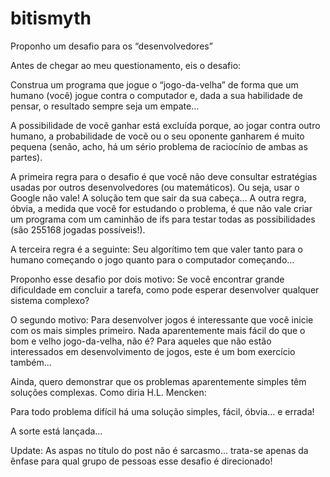 # bitismyth

Proponho um desafio para os “desenvolvedores”

Antes de chegar ao meu questionamento, eis o desafio:

Construa um programa que jogue o “jogo-da-velha” de forma que um humano (você) jogue contra o computador e, dada a sua habilidade de pensar, o resultado sempre seja um empate…

A possibilidade de você ganhar está excluída porque, ao jogar contra outro humano, a probabilidade de vocẽ ou o seu oponente ganharem é muito pequena (senão, acho, há um sério problema de raciocínio de ambas as partes).

A primeira regra para o desafio é que você não deve consultar estratégias usadas por outros desenvolvedores (ou matemáticos). Ou seja, usar o Google não vale! A solução tem que sair da sua cabeça… A outra regra, óbvia, a medida que você for estudando o problema, é que não vale criar um programa com um caminhão de ifs para testar todas as possibilidades (são 255168 jogadas possíveis!).

A terceira regra é a seguinte: Seu algorítimo tem que valer tanto para o humano começando o jogo quanto para o computador começando…

Proponho esse desafio por dois motivo: Se você encontrar grande dificuldade em concluir a tarefa, como pode esperar desenvolver qualquer sistema complexo?

O segundo motivo: Para desenvolver jogos é interessante que você inicie com os mais simples primeiro. Nada aparentemente mais fácil do que o bom e velho jogo-da-velha, não é? Para aqueles que não estão interessados em desenvolvimento de jogos, este é um bom exercício também…

Ainda, quero demonstrar que os problemas aparentemente simples têm soluções complexas. Como diria H.L. Mencken:

Para todo problema difícil há uma solução simples, fácil, óbvia… e errada!

A sorte está lançada…

Update: As aspas no título do post não é sarcasmo… trata-se apenas da ênfase para qual grupo de pessoas esse desafio é direcionado!
